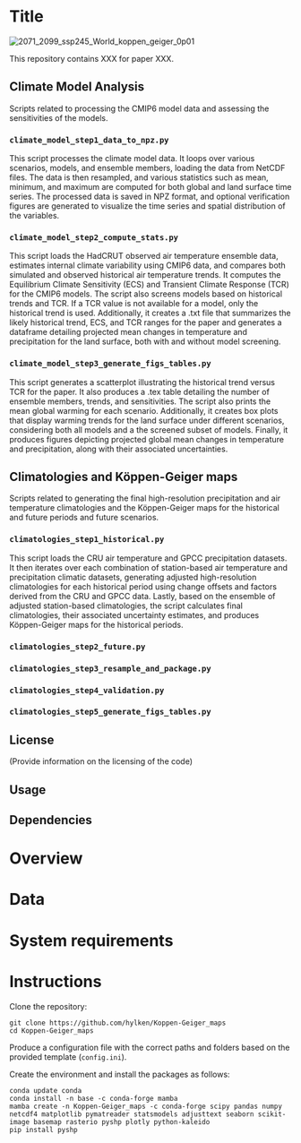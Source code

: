 
# Title

![2071_2099_ssp245_World_koppen_geiger_0p01](https://github.com/hylken/Koppen-Geiger_maps/assets/122258032/41fedb32-30a5-4d43-a167-9a60e6063b31)


This repository contains XXX for paper XXX.

## Climate Model Analysis

Scripts related to processing the CMIP6 model data and assessing the sensitivities of the models.

### `climate_model_step1_data_to_npz.py`

This script processes the climate model data. It loops over various scenarios, models, and ensemble members, loading the data from NetCDF files. The data is then resampled, and various statistics such as mean, minimum, and maximum are computed for both global and land surface time series. The processed data is saved in NPZ format, and optional verification figures are generated to visualize the time series and spatial distribution of the variables.

### `climate_model_step2_compute_stats.py`

This script loads the HadCRUT observed air temperature ensemble data, estimates internal climate variability using CMIP6 data, and compares both simulated and observed historical air temperature trends. It computes the Equilibrium Climate Sensitivity (ECS) and Transient Climate Response (TCR) for the CMIP6 models. The script also screens models based on historical trends and TCR. If a TCR value is not available for a model, only the historical trend is used. Additionally, it creates a .txt file that summarizes the likely historical trend, ECS, and TCR ranges for the paper and generates a dataframe detailing projected mean changes in temperature and precipitation for the land surface, both with and without model screening.

### `climate_model_step3_generate_figs_tables.py`

This script generates a scatterplot illustrating the historical trend versus TCR for the paper. It also produces a .tex table detailing the number of ensemble members, trends, and sensitivities. The script also prints the mean global warming for each scenario. Additionally, it creates box plots that display warming trends for the land surface under different scenarios, considering both all models and a the screened subset of models. Finally, it produces figures depicting projected global mean changes in temperature and precipitation, along with their associated uncertainties.

## Climatologies and Köppen-Geiger maps

Scripts related to generating the final high-resolution precipitation and air temperature climatologies and the Köppen-Geiger maps for the historical and future periods and future scenarios.

### `climatologies_step1_historical.py`

This script loads the CRU air temperature and GPCC precipitation datasets. It then iterates over each combination of station-based air temperature and precipitation climatic datasets, generating adjusted high-resolution climatologies for each historical period using change offsets and factors derived from the CRU and GPCC data. Lastly, based on the ensemble of adjusted station-based climatologies, the script calculates final climatologies, their associated uncertainty estimates, and produces Köppen-Geiger maps for the historical periods.

### `climatologies_step2_future.py`



### `climatologies_step3_resample_and_package.py`


### `climatologies_step4_validation.py`

### `climatologies_step5_generate_figs_tables.py`

## License

(Provide information on the licensing of the code)

## Usage

## Dependencies

# Overview

# Data

# System requirements


# Instructions

Clone the repository:
```
git clone https://github.com/hylken/Koppen-Geiger_maps
cd Koppen-Geiger_maps
```
Produce a configuration file with the correct paths and folders based on the provided template (`config.ini`).

Create the environment and install the packages as follows:
```
conda update conda
conda install -n base -c conda-forge mamba
mamba create -n Koppen-Geiger_maps -c conda-forge scipy pandas numpy netcdf4 matplotlib pymatreader statsmodels adjusttext seaborn scikit-image basemap rasterio pyshp plotly python-kaleido
pip install pyshp
```

